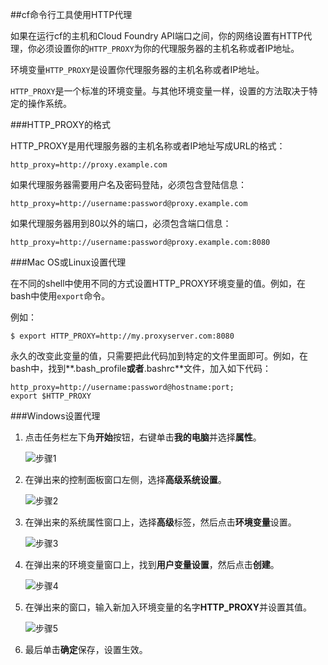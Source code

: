 ##cf命令行工具使用HTTP代理

如果在运行cf的主机和Cloud Foundry API端口之间，你的网络设置有HTTP代理，你必须设置你的```HTTP_PROXY```为你的代理服务器的主机名称或者IP地址。

环境变量```HTTP_PROXY```是设置你代理服务器的主机名称或者IP地址。

```HTTP_PROXY```是一个标准的环境变量。与其他环境变量一样，设置的方法取决于特定的操作系统。

###HTTP_PROXY的格式

HTTP_PROXY是用代理服务器的主机名称或者IP地址写成URL的格式：

``` 
http_proxy=http://proxy.example.com

```

如果代理服务器需要用户名及密码登陆，必须包含登陆信息：

```
http_proxy=http://username:password@proxy.example.com

```

如果代理服务器用到80以外的端口，必须包含端口信息：

```
http_proxy=http://username:password@proxy.example.com:8080

```

###Mac OS或Linux设置代理

在不同的shell中使用不同的方式设置HTTP_PROXY环境变量的值。例如，在bash中使用```export```命令。

例如：

```
$ export HTTP_PROXY=http://my.proxyserver.com:8080

```

永久的改变此变量的值，只需要把此代码加到特定的文件里面即可。例如，在bash中，找到**.bash_profile**或者**.bashrc**文件，加入如下代码：

```
http_proxy=http://username:password@hostname:port;
export $HTTP_PROXY

```

###Windows设置代理

1. 点击任务栏左下角**开始**按钮，右键单击**我的电脑**并选择**属性**。

	![步骤1](../../images/cf_windwos_http_proxy_steps1.png)

2. 在弹出来的控制面板窗口左侧，选择**高级系统设置**。

	![步骤2](../../images/cf_windwos_http_proxy_steps2.png)


3. 在弹出来的系统属性窗口上，选择**高级**标签，然后点击**环境变量**设置。

	![步骤3](../../images/cf_windwos_http_proxy_steps3.png)


4. 在弹出来的环境变量窗口上，找到**用户变量设置**，然后点击**创建**。

	![步骤4](../../images/cf_windwos_http_proxy_steps4.png)


5. 在弹出来的窗口，输入新加入环境变量的名字**HTTP_PROXY**并设置其值。

	![步骤5](../../images/cf_windwos_http_proxy_steps5.png)


6. 最后单击**确定**保存，设置生效。
